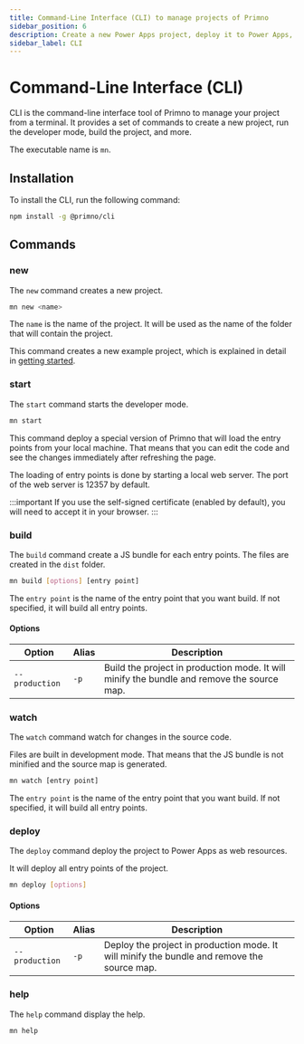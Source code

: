 ```yaml
---
title: Command-Line Interface (CLI) to manage projects of Primno
sidebar_position: 6
description: Create a new Power Apps project, deploy it to Power Apps, run the developer mode, build it, minify it, and more with a command-line interface.
sidebar_label: CLI
---
```


# Command-Line Interface (CLI)

CLI is the command-line interface tool of Primno to manage your project from a terminal.
It provides a set of commands to create a new project, run the developer mode, build the project, and more.

The executable name is `mn`.

## Installation

To install the CLI, run the following command:

```bash
npm install -g @primno/cli
```

## Commands

### new

The `new` command creates a new project.

```bash
mn new <name>
```

The `name` is the name of the project. It will be used as the name of the folder that will contain the project.

This command creates a new example project, which is explained in detail in [getting started](../getting-started/index.mdx).

### start

The `start` command starts the developer mode.

```bash
mn start
```

This command deploy a special version of Primno that will load the entry points from your local machine. That means that you can edit the code and see the changes immediately after refreshing the page.

The loading of entry points is done by starting a local web server. The port of the web server is 12357 by default.

:::important
If you use the self-signed certificate (enabled by default), you will need to accept it in your browser.
:::

### build

The `build` command create a JS bundle for each entry points. The files are created in the `dist` folder.

```bash
mn build [options] [entry point]
```

The `entry point` is the name of the entry point that you want build. If not specified, it will build all entry points.

#### Options

| Option | Alias | Description |
| --- | --- | --- |
| `--production` | `-p` | Build the project in production mode. It will minify the bundle and remove the source map. |

### watch

The `watch` command watch for changes in the source code.

Files are built in development mode. That means that the JS bundle is not minified and the source map is generated.

```bash
mn watch [entry point]
```

The `entry point` is the name of the entry point that you want build. If not specified, it will build all entry points.

### deploy

The `deploy` command deploy the project to Power Apps as web resources.

It will deploy all entry points of the project.

```bash
mn deploy [options]
```

#### Options

| Option | Alias | Description |
| --- | --- | --- |
| `--production` | `-p` | Deploy the project in production mode. It will minify the bundle and remove the source map. |

### help

The `help` command display the help.

```bash
mn help
```